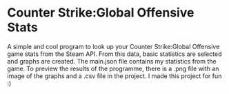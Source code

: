 # Counter Strike:Global Offensive Stats 
A simple and cool program to look up your Counter Strike:Global Offensive game stats from the Steam API. 
From this data, basic statistics are selected and graphs are created. 
The main.json file contains my statistics from the game. To preview the results of the programme, there is a .png file with an image of the graphs and a .csv file in the project.
I made this project for fun :)
